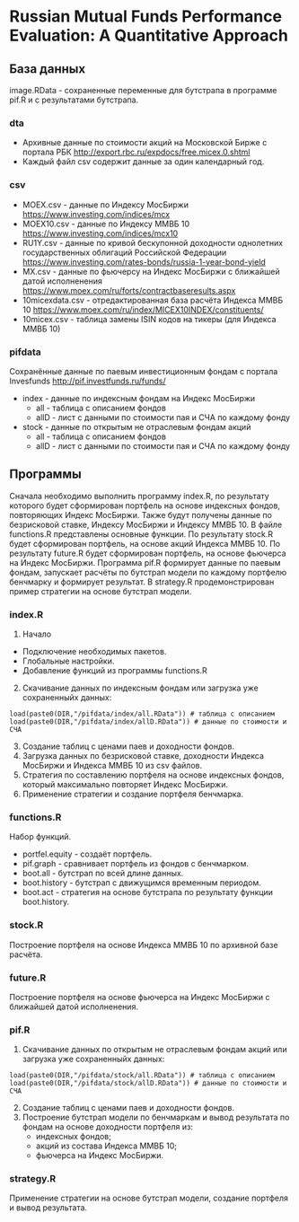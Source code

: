 # Russian Mutual Funds Performance Evaluation: A Quantitative Approach
## База данных
image.RData - сохраненные переменные для бутстрапа в программе pif.R и с результатами бутстрапа.
### dta
* Архивные данные по стоимости акций на Московской Бирже с портала РБК http://export.rbc.ru/expdocs/free.micex.0.shtml
* Каждый файл csv содержит данные за один календарный год.
### csv
* MOEX.csv - данные по Индексу МосБиржи https://www.investing.com/indices/mcx
* MOEX10.csv - данные по Индексу ММВБ 10 https://www.investing.com/indices/mcx10
* RU1Y.csv - данные по кривой бескупонной доходности однолетних государственных облигаций Российской Федерации https://www.investing.com/rates-bonds/russia-1-year-bond-yield
* MX.csv - данные по фьючерсу на Индекс МосБиржи с ближайшей датой исполненения https://www.moex.com/ru/forts/contractbaseresults.aspx
* 10micexdata.csv - отредактированная база расчёта Индекса ММВБ 10 https://www.moex.com/ru/index/MICEX10INDEX/constituents/
* 10micex.csv - таблица замены ISIN кодов на тикеры (для Индекса ММВБ 10)
### pifdata
Сохранённые данные по паевым инвестиционным фондам с портала Invesfunds http://pif.investfunds.ru/funds/
* index - данные по индексным фондам на Индекс МосБиржи
	* all - таблица с описанием фондов
	* allD - лист с данными по стоимости пая и СЧА по каждому фонду
* stock - данные по открытым не отраслевым фондам акций
	* all - таблица с описанием фондов
	* allD - лист с данными по стоимости пая и СЧА по каждому фонду
## Программы
Сначала необходимо выполнить программу index.R, по результату которого будет сформирован портфель на основе индексных фондов, повторяющих Индекс МосБиржи.
Также будут получены данные по безрисковой ставке, Индексу МосБиржи и Индексу ММВБ 10. В файле functions.R представлены основные функции.
По результату stock.R будет сформирован портфель, на основе акций Индекса ММВБ 10.
По результату future.R будет сформирован портфель, на основе фьючерса на Индекс МосБиржи.
Программа pif.R формирует данные по паевым фондам, запускает расчёты по бутстрап модели по каждому портфелю бенчмарку и формирует результат.
В strategy.R продемонстрирован пример стратегии на основе бутстрап модели.
### index.R
1. Начало
* Подключение необходимых пакетов.
* Глобальные настройки.
* Добавление функций из программы functions.R
2. Скачивание данных по индексным фондам или загрузка уже сохраненныйх данных:
```
load(paste0(DIR,"/pifdata/index/all.RData")) # таблица с описанием
load(paste0(DIR,"/pifdata/index/allD.RData")) # данные по стоимости и СЧА
```
3. Создание таблиц с ценами паев и доходности фондов.
4. Загрузка данных по безрисковой ставке, доходности Индекса МосБиржи и Индекса ММВБ 10 из csv файлов.
5. Стратегия по составлению портфеля на основе индексных фондов, который максимально повторяет Индекс МосБиржи.
6. Применение стратегии и создание портфеля бенчмарка.
### functions.R
Набор функций.
* portfel.equity - создаёт портфель.
* pif.graph - сравнивает портфель из фондов с бенчмарком.
* boot.all - бутстрап по всей длине данных.
* boot.history - бутстрап с движущимся временным периодом.
* boot.act - стратегия на основе бутстрапа по результату функции boot.history.
### stock.R
Построение портфеля на основе Индекса ММВБ 10 по архивной базе расчёта.
### future.R
Построение портфеля на основе фьючерса на Индекс МосБиржи с ближайшей датой исполненения.
### pif.R
1. Скачивание данных по открытым не отраслевым фондам акций или загрузка уже сохраненныйх данных:
```
load(paste0(DIR,"/pifdata/stock/all.RData")) # таблица с описанием
load(paste0(DIR,"/pifdata/stock/allD.RData")) # данные по стоимости и СЧА
```
2. Создание таблиц с ценами паев и доходности фондов.
3. Построение бутстрап модели по бенчмаркам и вывод результата по фондам на основе доходности портфеля из:
	- индексных фондов;
	- акций из состава Индекса ММВБ 10;
	- фьючерса на Индекс МосБиржи.
### strategy.R
Применение стратегии на основе бутстрап модели, создание портфеля и вывод результата.